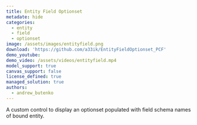 ```yaml
---
title: Entity Field Optionset
metadate: hide
categories:
  - entity
  - field
  - optionset
image: /assets/images/entityfield.png
download: 'https://github.com/a33ik/EntityFieldOptionset_PCF'
demo_youtube:
demo_video: /assets/videos/entityfield.mp4
model_support: true
canvas_support: false
license_defined: true
managed_solution: true
authors:
  - andrew_butenko
---
```


A custom control to display an optionset populated with field schema names of bound entity.

